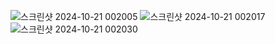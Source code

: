 ![스크린샷 2024-10-21 002005](https://github.com/user-attachments/assets/c64ca88e-4bbb-496e-a3c0-0fbd145ee31d)
![스크린샷 2024-10-21 002017](https://github.com/user-attachments/assets/16e41261-39a1-4867-817e-ec62d8f9aace)
![스크린샷 2024-10-21 002030](https://github.com/user-attachments/assets/d83299bf-47ed-433b-b254-f95b25ab2c6b)
